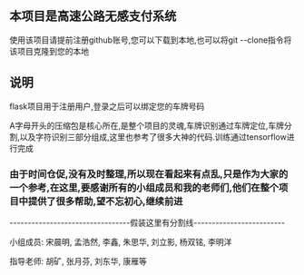 <h2>本项目是高速公路无感支付系统</h2>
<p>使用该项目请提前注册github账号,您可以下载到本地,也可以将git --clone指令将该项目克隆到您的本地<p>
<h2>说明</h2>
<p>flask项目用于注册用户,登录之后可以绑定您的车牌号码</p> 
<p>A字母开头的压缩包是核心所在,是整个项目的灵魂,车牌识别通过车牌定位,车牌分割,以及字符识别三部分组成,这里也参考了很多大神的代码.训练通过tensorflow进行完成</p>
<h3>由于时间仓促,没有及时整理,所以现在看起来有点乱,只是作为大家的一个参考,在这里,要感谢所有的小组成员和我的老师们,他们在整个项目中提供了很多帮助,望不忘初心,继续前进</h3>
<p>---------------------------------假装这里有分割线-------------------------</p>
<p>小组成员: 宋晨明, 孟浩然, 李鑫, 朱思华, 刘立影, 杨双铭, 李明洋</p>
<p>指导老师: 胡矿, 张月芬, 刘东华, 康雁等</p>
